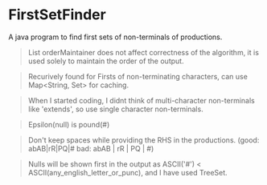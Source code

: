 # FirstSetFinder
A java program to find first sets of non-terminals of productions.

> List<String> orderMaintainer does not affect correctness of the algorithm, it is used solely to maintain the order of the output.

> Recurively found for Firsts of non-terminating characters, can use Map<String, Set<Character>> for caching.

> When I started coding, I didnt think of multi-character non-terminals like 'extends', so use single character non-terminals.

> Epsilon(null) is pound(#)

> Don't keep spaces while providing the RHS in the productions. 
(good: abAB|rR|PQ|#	bad: abAB | rR | PQ | #)

> Nulls will be shown first in the output as 
ASCII('#') < ASCII(any_english_letter_or_punc), and I have used TreeSet.
